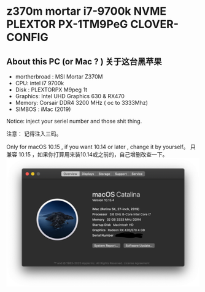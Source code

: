 # z370m mortar i7-9700k NVME PLEXTOR PX-1TM9PeG CLOVER-CONFIG

##  About this PC (or Mac ? ) 关于这台黑苹果

- mortherbroad : MSI Mortar Z370M
- CPU: intel i7 9700k
- Disk : PLEXTORPX M9peg 1t 
- Graphics: Intel UHD Graphics 630 & RX470
- Memory: Corsair DDR4 3200 MHz ( oc to 3333Mhz)
- SIMBOS :  iMac (2019) 

Notice:  inject your seriel number and those shit thing.

注意： 记得注入三码。

Only for macOS 10.15 , if you want 10.14 or later , change it by yourself。
只兼容 10.15 ，如果你打算用来装10.14或之前的，自己增删改查一下。
![this mac](about%20this%20mac.png)
